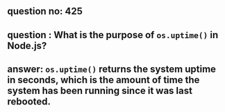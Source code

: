 
      
## question no: 425

## question : What is the purpose of `os.uptime()` in Node.js?

## answer: `os.uptime()` returns the system uptime in seconds, which is the amount of time the system has been running since it was last rebooted.
      